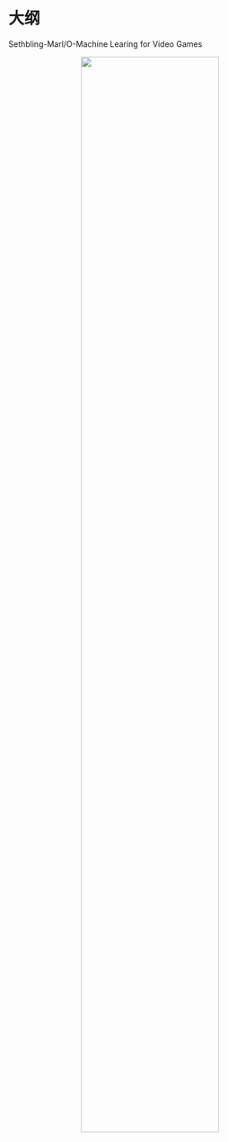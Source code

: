 
# 大纲

Sethbling-Marl/O-Machine Learing for Video Games


<p align="center">
    <img width="70%" height="70%" src="http://images.iterate.site/blog/image/20191019190116.gif?imageslim">
</p>
